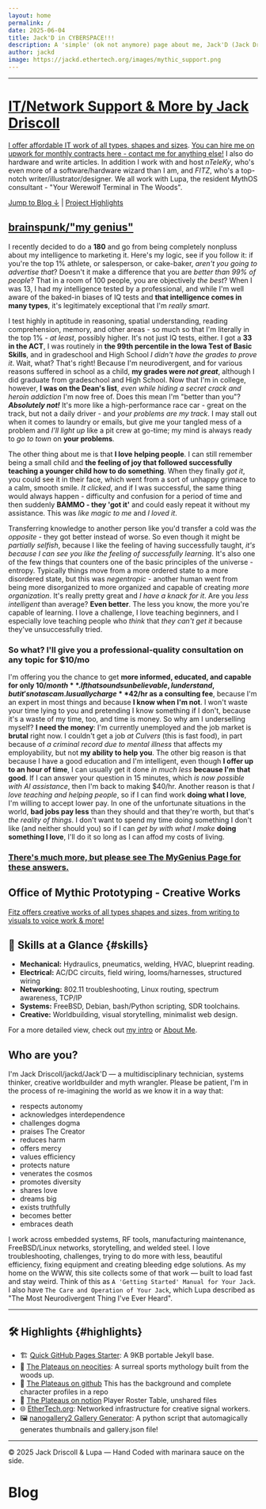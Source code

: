 ```yaml
---
layout: home
permalink: /
date: 2025-06-04
title: Jack'D in CYBERSPACE!!!
description: A 'simple' (ok not anymore) page about me, Jack'D (Jack Driscoll), from Milwaukee, WI in Turtle Island ("USA"). Also home to content from guest writers Fitz Twombly, nTeleKy and Lupa.
author: jackd
image: https://jackd.ethertech.org/images/mythic_support.png
---
```


---
# <a href="https://jackd.ethertech.org/support.html">IT/Network Support & More by Jack Driscoll</a>

[I offer affordable IT work of all types, shapes and sizes](https://jackd.ethertech.org/support.html).  [You can hire me on upwork for monthly contracts here - contact me for anything else!](https://www.upwork.com/freelancers/~01306e2f1473f68c06)  I also do hardware and write articles.  In addition I work with and host *nTeleKy*, who's even more of a software/hardware wizard than I am, and *FITZ*, who's a top-notch writer/illustrator/designer.  We all work with Lupa, the resident MythOS consultant - "Your Werewolf Terminal in The Woods".

[Jump to Blog ↓](#blog) | [Project Highlights](#highlights)

## <a href="https://jackd.ethertech.org/genius/">brainspunk/"my genius"</a>

I recently decided to do a **180** and go from being completely nonpluss about my intelligence to marketing it.  Here's my logic, see if you follow it:  if you're the top 1% athlete, or salesperson, or cake-baker, *aren't you going to advertise that*?  Doesn't it make a difference that you are *better than 99% of people*?  That in a room of 100 people, you are objectively *the best*?  When I was 13, I had my intelligence tested by a professional, and while I'm well aware of the baked-in biases of IQ tests and **that intelligence comes in many types**, it's legitimately exceptional that I'm *really smart*.  

I test highly in aptitude in reasoning, spatial understanding, reading comprehension, memory, and other areas - so much so that I'm literally in the top 1% - *at least*, possibly higher.  It's not just IQ tests, either.  I got a **33 in the ACT**, I was routinely in **the 99th percentile in the Iowa Test of Basic Skills**, and in gradeschool and High School *I didn't have the grades to prove it*.  Wait, what?  That's right!  Because I'm neurodivergent, and for various reasons suffered in school as a child, **my grades were *not great***, although I did graduate from gradeschool and High School.  Now that I'm in college, however, **I was on the Dean's list**, *even while hiding a secret crack and heroin addiction* I'm now free of.  Does this mean I'm "better than you"? ***Absolutely not!***  It's more like a high-performance race car - great on the track, but not a daily driver - and *your problems are my track*.  I may stall out when it comes to laundry or emails, but give me your tangled mess of a problem and *I’ll light up* like a pit crew at go-time; my mind is always ready to *go to town* on **your problems**.

The other thing about me is that **I love helping people**.  I can still remember being a small child and **the feeling of joy that followed successfully teaching a younger child how to do something**.  When they finally *got it*, you could see it in their face, which went from a sort of unhappy grimace to a calm, smooth smile.  *It clicked*, and if I was successful, the same thing would always happen - difficulty and confusion for a period of time and then suddenly **BAMMO - they 'got it'** and could easly repeat it without my assistance.  This was *like magic to me* and *I loved it*.  

Transferring knowledge to another person like you'd transfer a cold was *the opposite* - they got better instead of worse.  So even though it might be *partially selfish*, because I like the feeling of having successfully taught, *it's because I can see you like the feeling of successfully learning*.  It's also one of the few things that counters one of the basic principles of the universe - entropy.  Typically things move from a more ordered state to a more disordered state, but this was *negentropic* - another human went from being more disorganized to more organized and capable of creating *more organization*.  It's really pretty great and *I have a knack for it*.  Are you *less intelligent* than average?  **Even better**.  The less you know, the more you're capable of learning.  I love a challenge, I love teaching beginners, and I especially love teaching people who *think* that *they can't get it* because they've unsuccessfully tried.

### So what?  I'll give you a professional-quality consultation on any topic for $10/mo

I'm offering you the chance to get **more informed, educated, and capable for only $10/month**.  If that sounds unbelievable, I understand, but it's not a scam.  I usually charge **$42/hr as a consulting fee**, because I'm an expert in most things and because **I know when I'm not**.  I won't waste your time lying to you and pretending I know something if I don't, because it's a waste of my time, too, and time is money.  So why am I underselling myself?  **I need the money**: I'm currently unemployed and the job market is **brutal** right now.  I couldn't get a job *at Culvers* (this is fast food), in part because of *a criminal record due to mental illness* that affects my employability, but not **my ability to help you**.  The other big reason is that because I have a good education and I'm intelligent, even though **I offer up to an hour of time**, I can usually get it done *in much less* **because I'm that good**.  If I can answer your question in 15 minutes, which *is now possible with AI assistance*, then I'm back to making $40/hr.  Another reason is that *I love teaching and helping people*, so if I can find work **doing what I love**, I'm willing to accept lower pay.  In one of the unfortunate situations in the world, **bad jobs pay less** than they should and that they're worth, but that's *the reality of things*.  I don't want to spend my time doing something I don't like (and neither should you) so if I can *get by with what I make* **doing something I love**, I'll do it so long as I can affod my costs of living.

### <a href="https://jackd.ethertech.org/genius/">There's much more, but please see The MyGenius Page for these answers.</a>

## Office of Mythic Prototyping - Creative Works

[Fitz offers creative works of all types shapes and sizes, from writing to visuals to voice work & more!](https://jackd.ethertech.org/creativity.html)

## 🧠 Skills at a Glance {#skills}

- **Mechanical:** Hydraulics, pneumatics, welding, HVAC, blueprint reading.
- **Electrical:** AC/DC circuits, field wiring, looms/harnesses, structured wiring
- **Networking:** 802.11 troubleshooting, Linux routing, spectrum awareness, TCP/IP
- **Systems:** FreeBSD, Debian, bash/Python scripting, SDR toolchains.
- **Creative:** Worldbuilding, visual storytelling, minimalist web design.

For a more detailed view, check out [my intro](/intro/bio/2025/06/02/seriously.html) or [About Me](/about.html).

## Who are you?

I'm Jack Driscoll/jackd/Jack'D — a multidisciplinary technician, systems thinker, creative worldbuilder and myth wrangler.  Please be patient, I'm in the process of re-imagining the world as we know it in a way that:

- respects autonomy
- acknowledges interdependence
- challenges dogma
- praises The Creator
- reduces harm
- offers mercy
- values efficiency
- protects nature
- venerates the cosmos
- promotes diversity
- shares love
- dreams big
- exists truthfully
- becomes better
- embraces death

I work across embedded systems, RF tools, manufacturing maintenance, FreeBSD/Linux networks, storytelling, and welded steel. I love troubleshooting, challenges, trying to do more with less, beautiful efficiency, fixing equipment and creating bleeding edge solutions.  As my home on the WWW, this site collects some of that work — built to load fast and stay weird.  Think of this as `A 'Getting Started' Manual for Your Jack`.  I also have `The Care and Operation of Your Jack`, which Lupa described as "The Most Neurodivergent Thing I've Ever Heard".  

---

## 🛠️ Highlights {#highlights}

- 🏗️ [Quick GitHub Pages Starter](https://github.com/jack-driscoll/quick-github-pages): A 9KB portable Jekyll base.
- 🌄 [The Plateaus on neocities](https://theplateaus.neocities.org): A surreal sports mythology built from the woods up.
- 🏈 [The Plateaus on github](https://github.com/jack-driscoll/the-plateaus) This has the background and complete character profiles in a repo
- 🏈 [The Plateaus on notion](https://bush-whale-713.notion.site/The-Plateaus-1d0969c50c7180f3811fd194901d96ac) Player Roster Table, unshared files
- 🌐 [EtherTech.org](https://ethertech.org): Networked infrastructure for creative signal workers.
- 🖼️ [nanogallery2 Gallery Generator](https://github.com/jack-driscoll/auto-nanogallery2/): A python script that automagically generates thumbnails and gallery.json file!

---

© 2025 Jack Driscoll & Lupa — Hand Coded with marinara sauce on the side.

# Blog
